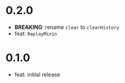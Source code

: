 # 0.2.0

- **BREAKING**: rename `clear` to `clearHistory`
- feat: `ReplayMixin`

# 0.1.0

- feat: initial release
